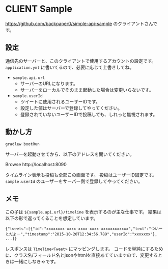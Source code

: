 # CLIENT Sample

https://github.com/backpaper0/simple-api-sample のクライアントさんです。

## 設定

通信先のサーバーと、このクライアントで使用するアカウントの設定です。
`application.yml` に書いてるので、必要に応じて上書きしてね。

* `sample.api.url`
  * サーバーのURLになります。
  * サーバーをローカルでそのまま起動した場合は変更いらないです。
* `sample.userId`
  * ツイートに使用されるユーザーIDです。
  * 設定した値はサーバーで登録してやってください。
  * 登録されていないユーザーIDで投稿しても、しれっと無視されます。

## 動かし方

```
gradlew bootRun
```

サーバーを起動させてから、以下のアドレスを開いてください。

Browse http://localhost:8090

タイムライン表示も投稿も全部この画面です。
投稿はユーザーID固定です。 `sample.userId` のユーザーをサーバー側で登録してやってください。

## メモ

この子は `${sample.api.url}/timeline` を表示するのが主な仕事です。
結果は以下の形で返ってくることを想定しています。

```
{"tweets":[{"id":"xxxxxxxx-xxxx-xxxx-xxxx-xxxxxxxxxxxx","text":"ついーとだよー","timestamp":"2015-10-20T12:34:56.789","userId":"xxxxxxx"}, ...]}
```

レスポンスは `Timeline<Tweet>` にマッピングします。
コードを単純にするために、クラス名/フィールド名とjsonやhtmlを直接あてていますので、変更するときは一緒にしなきゃです。

